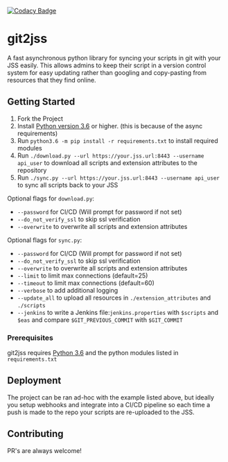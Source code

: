 [![Codacy Badge](https://api.codacy.com/project/badge/Grade/d9d618c32e93436ea67102fd3d3f5b21)](https://www.codacy.com/app/adam-furbee/git2jss?utm_source=github.com&amp;utm_medium=referral&amp;utm_content=BadStreff/git2jss&amp;utm_campaign=Badge_Grade)

# git2jss

A fast asynchronous python library for syncing your scripts in git with your JSS easily. This allows admins to keep their script in a version control system for easy updating rather than googling and copy-pasting from resources that they find online.


## Getting Started
 1. Fork the Project
 2. Install [Python version 3.6](https://www.python.org/downloads/) or higher. (this is because of the async requirements)
 3. Run `python3.6 -m pip install -r requirements.txt` to install required modules
 4. Run `./download.py --url https://your.jss.url:8443 --username api_user` to download all scripts and extension attributes to the repository
 5. Run `./sync.py --url https://your.jss.url:8443 --username api_user` to sync all scripts back to your JSS

Optional flags for `download.py`:

  - `--password` for CI/CD (Will prompt for password if not set)
  - `--do_not_verify_ssl` to skip ssl verification 
  - `--overwrite` to overwrite all scripts and extension attributes

Optional flags for `sync.py`:

  - `--password` for CI/CD (Will prompt for password if not set)
  - `--do_not_verify_ssl` to skip ssl verification 
  - `--overwrite` to overwrite all scripts and extension attributes
  - `--limit` to limit max connections (default=25)
  - `--timeout` to limit max connections (default=60)
  - `--verbose` to add additional logging
  - `--update_all` to upload all resources in `./extension_attributes` and `./scripts`
  - `--jenkins` to write a Jenkins file:`jenkins.properties` with `$scripts` and `$eas` and compare `$GIT_PREVIOUS_COMMIT` with `$GIT_COMMIT`

### Prerequisites
git2jss requires [Python 3.6](https://www.python.org/downloads/) and the python modules listed in `requirements.txt`

## Deployment
The project can be ran ad-hoc with the example listed above, but ideally you setup webhooks and integrate into a CI/CD pipeline so each time a push is made to the repo your scripts are re-uploaded to the JSS.

## Contributing
PR's are always welcome!
